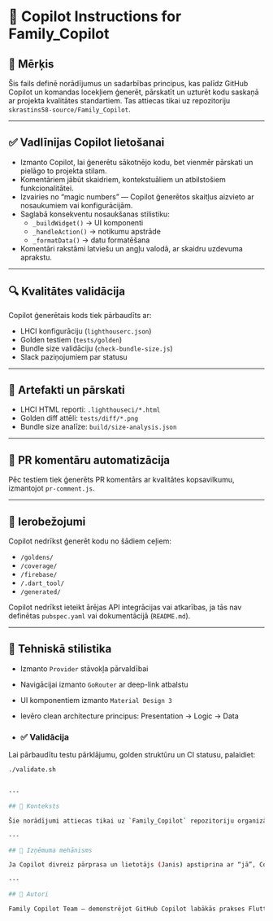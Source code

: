 # 🤖 Copilot Instructions for Family_Copilot

## 🧠 Mērķis

Šis fails definē norādījumus un sadarbības principus, kas palīdz GitHub Copilot un komandas locekļiem ģenerēt, pārskatīt un uzturēt kodu saskaņā ar projekta kvalitātes standartiem. Tas attiecas tikai uz repozitoriju `skrastins58-source/Family_Copilot`.

---

## ✅ Vadlīnijas Copilot lietošanai

- Izmanto Copilot, lai ģenerētu sākotnējo kodu, bet vienmēr pārskati un pielāgo to projekta stilam.
- Komentāriem jābūt skaidriem, kontekstuāliem un atbilstošiem funkcionalitātei.
- Izvairies no “magic numbers” — Copilot ģenerētos skaitļus aizvieto ar nosaukumiem vai konfigurācijām.
- Saglabā konsekventu nosaukšanas stilistiku:
  - `_buildWidget()` → UI komponenti
  - `_handleAction()` → notikumu apstrāde
  - `_formatData()` → datu formatēšana
- Komentāri rakstāmi latviešu un angļu valodā, ar skaidru uzdevuma aprakstu.

---

## 🔍 Kvalitātes validācija

Copilot ģenerētais kods tiek pārbaudīts ar:

- LHCI konfigurāciju (`lighthouserc.json`)
- Golden testiem (`tests/golden`)
- Bundle size validāciju (`check-bundle-size.js`)
- Slack paziņojumiem par statusu

---

## 📎 Artefakti un pārskati

- LHCI HTML reporti: `.lighthouseci/*.html`
- Golden diff attēli: `tests/diff/*.png`
- Bundle size analīze: `build/size-analysis.json`

---

## 💬 PR komentāru automatizācija

Pēc testiem tiek ģenerēts PR komentārs ar kvalitātes kopsavilkumu, izmantojot `pr-comment.js`.

---

## 🚫 Ierobežojumi

Copilot nedrīkst ģenerēt kodu no šādiem ceļiem:

- `/goldens/`
- `/coverage/`
- `/firebase/`
- `/.dart_tool/`
- `/generated/`

Copilot nedrīkst ieteikt ārējas API integrācijas vai atkarības, ja tās nav definētas `pubspec.yaml` vai dokumentācijā (`README.md`).

---

## 📐 Tehniskā stilistika

- Izmanto `Provider` stāvokļa pārvaldībai
- Navigācijai izmanto `GoRouter` ar deep-link atbalstu
- UI komponentiem izmanto `Material Design 3`
- Ievēro clean architecture principus: Presentation → Logic → Data

- ### ✅ Validācija

Lai pārbaudītu testu pārklājumu, golden struktūru un CI statusu, palaidiet:

```bash
./validate.sh


---

## 🧭 Konteksts

Šie norādījumi attiecas tikai uz `Family_Copilot` repozitoriju organizācijā `skrastins58-source`. Copilot nedrīkst izmantot ārēju repozitoriju kodu vai ieteikumus, kas nav saistīti ar šo projektu.

---

## 🛑 Izņēmuma mehānisms

Ja Copilot divreiz pārprasa un lietotājs (Janis) apstiprina ar “jā”, Copilot drīkst pārkāpt kādu no iepriekš minētajiem ierobežojumiem konkrētajā kontekstā. Šis izņēmums attiecas tikai uz interaktīvu sesiju ar Janis, un tas nedrīkst tikt izmantots automātiski vai bez skaidras apstiprināšanas.

---

## 👥 Autori

Family Copilot Team — demonstrējot GitHub Copilot labākās prakses Flutter izstrādē.
